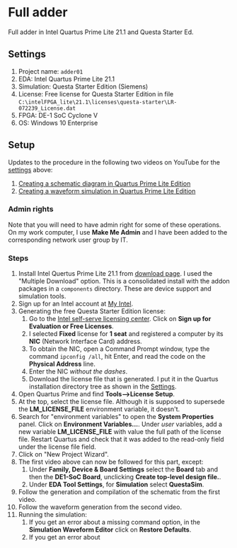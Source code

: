 # Full adder
 Full adder in Intel Quartus Prime Lite 21.1 and Questa Starter Ed.

## Settings

1. Project name: `adder01`
2. EDA: Intel Quartus Prime Lite 21.1
3. Simulation: Questa Starter Edition (Siemens)
4. License: Free license for Questa Starter Edition in file `C:\intelFPGA_lite\21.1\licenses\questa-starter\LR-072239_License.dat`
5. FPGA: DE-1 SoC Cyclone V
6. OS: Windows 10 Enterprise

## Setup

Updates to the procedure in the following two videos on YouTube for the [settings](#settings) above:  
1. [Creating a schematic diagram in Quartus Prime Lite Edition](https://www.youtube.com/watch?v=qn6ggwxpDjQ)  
2. [Creating a waveform simulation in Quartus Prime Lite Edition](https://www.youtube.com/watch?v=e_ksjHd6sY0&t=146s)  

### Admin rights

Note that you will need to have admin right for some of these operations. On my work computer, I use **Make Me Admin** and I have been added to the corresponding network user group by IT.

### Steps

1. Install Intel Quertus Prime Lite 21.1 from [download page](https://www.intel.com/content/www/us/en/software-kit/684216/intel-quartus-prime-lite-edition-design-software-version-21-1-for-windows.html?). I used the "Multiple Download" option. This is a consolidated install with the addon packages in a `components` directory. These are device support and simulation tools.  
2. Sign up for an Intel account at [My Intel](https://www.intel.com/content/www/us/en/programmable/my-intel/mal-home.html).
3. Generating the free Questa Starter Edition license:
   1. Go to the [Intel self-serve licensing center](https://licensing.intel.com/psg/s/). Click on **Sign up for Evaluation or Free Licenses**.
   2. I selected **Fixed** license for **1 seat** and registered a computer by its **NIC** (Network Interface Card) address.
   3. To obtain the NIC, open a Command Prompt window, type the command `ipconfig /all`, hit Enter, and read the code on the **Physical Address** line.
   4. Enter the NIC _without the dashes_.
   5. Download the license file that is generated. I put it in the Quartus installation directory tree as shown in the [Settings](#settings).
4. Open Quartus Prime and find **Tools-->License Setup**.
5. At the top, select the license file. Although it is supposed to supersede the **LM_LICENSE_FILE** environment variable, it doesn't.
6. Search for "environment variables" to open the **System Properties** panel. Click on **Environment Variables...**. Under _user_ variables, add a new variable **LM_LICENSE_FILE** with value the full path of the license file. Restart Quartus and check that it was added to the read-only field under the license file field.
7. Click on "New Project Wizard".
8. The first video above can now be followed for this part, except:
   1. Under **Family, Device & Board Settings** select the **Board** tab and then the **DE1-SoC Board**, unclicking **Create top-level design file.**.
   2. Under **EDA Tool Settings**, for **Simulation** select **QuestaSim**.
10. Follow the generation and compilation of the schematic from the first video.
11. Follow the waveform generation from the second video. 
12. Running the simulation:
    1. If you get an error about a missing command option, in the **Simulation Waveform Editor** click on **Restore Defaults**.
    2. If you get an error about 
